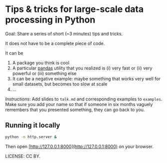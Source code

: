 # Tips &amp; tricks for large-scale data processing in Python

Goal: Share a series of short (~3 minutes) tips and tricks.

It does not have to be a complete piece of code.

It can be

1. A package you think is cool
2. A particular [pandas](https://pandas.pydata.org/) utility that you realized is (i) very fast or (ii) very powerful or (iii) something else
3. It can be a negative example: maybe something that works very well for small datasets, but becomes too slow at scale
4. ...

_Instructions_: Add slides to `talk.md` and corresponding examples to
`examples`. Make sure you add your name so that if someone in six months
vaguely remembers that you presented something, they can go back to you.


## Running it locally

```bash
python -m http.server &
```

Then open [http://127.0.0.1:8000](http://127.0.0.1:8000) on your browser.

LICENSE: CC BY.

